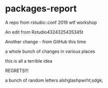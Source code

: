 # packages-report
A repo from rstudio::conf 2019 wtf workshop

An edit from Rstudio4324325435345t

Another change - from GitHub this time




a whole bunch of changes in various places

this is all a terrible idea



REGRETS!!!


a bunch of random letters alshglashpwrht;sdgk;